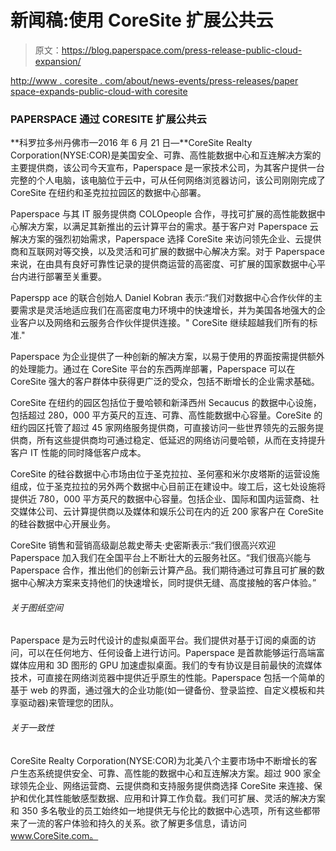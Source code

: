 # 新闻稿:使用 CoreSite 扩展公共云

> 原文：<https://blog.paperspace.com/press-release-public-cloud-expansion/>

[http://www . coresite . com/about/news-events/press-releases/paper space-expands-public-cloud-with coresite](http://www.coresite.com/about/news-events/press-releases/paperspace-expands-public-cloud-with-coresite)

### PAPERSPACE 通过 CORESITE 扩展公共云

**科罗拉多州丹佛市—2016 年 6 月 21 日—**CoreSite Realty Corporation(NYSE:COR)是美国安全、可靠、高性能数据中心和互连解决方案的主要提供商，该公司今天宣布，Paperspace 是一家技术公司，为其客户提供一台完整的个人电脑，该电脑位于云中，可从任何网络浏览器访问，该公司刚刚完成了 CoreSite 在纽约和圣克拉拉园区的数据中心部署。

Paperspace 与其 IT 服务提供商 COLOpeople 合作，寻找可扩展的高性能数据中心解决方案，以满足其新推出的云计算平台的需求。基于客户对 Paperspace 云解决方案的强烈初始需求，Paperspace 选择 CoreSite 来访问领先企业、云提供商和互联网对等交换，以及灵活和可扩展的数据中心解决方案。对于 Paperspace 来说，在由具有良好可靠性记录的提供商运营的高密度、可扩展的国家数据中心平台内进行部署至关重要。

Paperspp ace 的联合创始人 Daniel Kobran 表示:“我们对数据中心合作伙伴的主要需求是灵活地适应我们在高密度电力环境中的快速增长，并为美国各地强大的企业客户以及网络和云服务合作伙伴提供连接。" CoreSite 继续超越我们所有的标准."

Paperspace 为企业提供了一种创新的解决方案，以易于使用的界面按需提供额外的处理能力。通过在 CoreSite 平台的东西两岸部署，Paperspace 可以在 CoreSite 强大的客户群体中获得更广泛的受众，包括不断增长的企业需求基础。

CoreSite 在纽约的园区包括位于曼哈顿和新泽西州 Secaucus 的数据中心设施，包括超过 280，000 平方英尺的互连、可靠、高性能数据中心容量。CoreSite 的纽约园区托管了超过 45 家网络服务提供商，可直接访问一些世界领先的云服务提供商，所有这些提供商均可通过稳定、低延迟的网络访问曼哈顿，从而在支持提升客户 IT 性能的同时降低客户成本。

CoreSite 的硅谷数据中心市场由位于圣克拉拉、圣何塞和米尔皮塔斯的运营设施组成，位于圣克拉拉的另外两个数据中心目前正在建设中。竣工后，这七处设施将提供近 780，000 平方英尺的数据中心容量。包括企业、国际和国内运营商、社交媒体公司、云计算提供商以及媒体和娱乐公司在内的近 200 家客户在 CoreSite 的硅谷数据中心开展业务。

CoreSite 销售和营销高级副总裁史蒂夫·史密斯表示:“我们很高兴欢迎 Paperspace 加入我们在全国平台上不断壮大的云服务社区。“我们很高兴能与 Paperspace 合作，推出他们的创新云计算产品。我们期待通过可靠且可扩展的数据中心解决方案来支持他们的快速增长，同时提供无缝、高度接触的客户体验。”

###### 关于图纸空间

Paperspace 是为云时代设计的虚拟桌面平台。我们提供对基于订阅的桌面的访问，可以在任何地方、任何设备上进行访问。Paperspace 是首款能够运行高端富媒体应用和 3D 图形的 GPU 加速虚拟桌面。我们的专有协议是目前最快的流媒体技术，可直接在网络浏览器中提供近乎原生的性能。Paperspace 包括一个简单的基于 web 的界面，通过强大的企业功能(如一键备份、登录监控、自定义模板和共享驱动器)来管理您的团队。

###### 关于一致性

CoreSite Realty Corporation(NYSE:COR)为北美八个主要市场中不断增长的客户生态系统提供安全、可靠、高性能的数据中心和互连解决方案。超过 900 家全球领先企业、网络运营商、云提供商和支持服务提供商选择 CoreSite 来连接、保护和优化其性能敏感型数据、应用和计算工作负载。我们可扩展、灵活的解决方案和 350 多名敬业的员工始终如一地提供无与伦比的数据中心选项，所有这些都带来了一流的客户体验和持久的关系。欲了解更多信息，请访问 www.CoreSite.com。